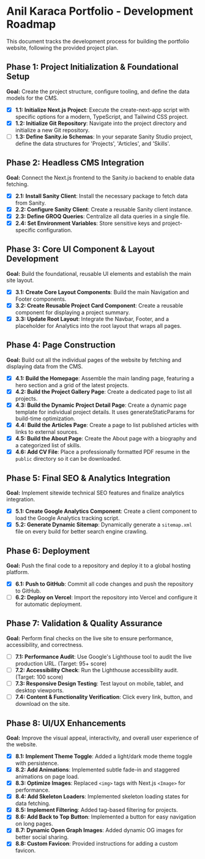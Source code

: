 # Anil Karaca Portfolio - Development Roadmap

This document tracks the development process for building the portfolio website, following the provided project plan.

## Phase 1: Project Initialization & Foundational Setup
**Goal:** Create the project structure, configure tooling, and define the data models for the CMS.

- [x] **1.1: Initialize Next.js Project**: Execute the create-next-app script with specific options for a modern, TypeScript, and Tailwind CSS project.
- [x] **1.2: Initialize Git Repository**: Navigate into the project directory and initialize a new Git repository.
- [ ] **1.3: Define Sanity.io Schemas**: In your separate Sanity Studio project, define the data structures for 'Projects', 'Articles', and 'Skills'.

## Phase 2: Headless CMS Integration
**Goal:** Connect the Next.js frontend to the Sanity.io backend to enable data fetching.

- [x] **2.1: Install Sanity Client**: Install the necessary package to fetch data from Sanity.
- [x] **2.2: Configure Sanity Client**: Create a reusable Sanity client instance.
- [x] **2.3: Define GROQ Queries**: Centralize all data queries in a single file.
- [x] **2.4: Set Environment Variables**: Store sensitive keys and project-specific configuration.

## Phase 3: Core UI Component & Layout Development
**Goal:** Build the foundational, reusable UI elements and establish the main site layout.

- [x] **3.1: Create Core Layout Components**: Build the main Navigation and Footer components.
- [x] **3.2: Create Reusable Project Card Component**: Create a reusable component for displaying a project summary.
- [x] **3.3: Update Root Layout**: Integrate the Navbar, Footer, and a placeholder for Analytics into the root layout that wraps all pages.

## Phase 4: Page Construction
**Goal:** Build out all the individual pages of the website by fetching and displaying data from the CMS.

- [x] **4.1: Build the Homepage**: Assemble the main landing page, featuring a hero section and a grid of the latest projects.
- [x] **4.2: Build the Project Gallery Page**: Create a dedicated page to list all projects.
- [x] **4.3: Build the Dynamic Project Detail Page**: Create a dynamic page template for individual project details. It uses generateStaticParams for build-time optimization.
- [x] **4.4: Build the Articles Page**: Create a page to list published articles with links to external sources.
- [x] **4.5: Build the About Page**: Create the About page with a biography and a categorized list of skills.
- [x] **4.6: Add CV File**: Place a professionally formatted PDF resume in the `public` directory so it can be downloaded.

## Phase 5: Final SEO & Analytics Integration
**Goal:** Implement sitewide technical SEO features and finalize analytics integration.

- [x] **5.1: Create Google Analytics Component**: Create a client component to load the Google Analytics tracking script.
- [x] **5.2: Generate Dynamic Sitemap**: Dynamically generate a `sitemap.xml` file on every build for better search engine crawling.

## Phase 6: Deployment
**Goal:** Push the final code to a repository and deploy it to a global hosting platform.

- [x] **6.1: Push to GitHub**: Commit all code changes and push the repository to GitHub.
- [ ] **6.2: Deploy on Vercel**: Import the repository into Vercel and configure it for automatic deployment.

## Phase 7: Validation & Quality Assurance
**Goal:** Perform final checks on the live site to ensure performance, accessibility, and correctness.

- [ ] **7.1: Performance Audit**: Use Google's Lighthouse tool to audit the live production URL. (Target: 95+ score)
- [ ] **7.2: Accessibility Check**: Run the Lighthouse accessibility audit. (Target: 100 score)
- [ ] **7.3: Responsive Design Testing**: Test layout on mobile, tablet, and desktop viewports.
- [ ] **7.4: Content & Functionality Verification**: Click every link, button, and download on the site.

## Phase 8: UI/UX Enhancements
**Goal:** Improve the visual appeal, interactivity, and overall user experience of the website.

- [x] **8.1: Implement Theme Toggle**: Added a light/dark mode theme toggle with persistence.
- [x] **8.2: Add Animations**: Implemented subtle fade-in and staggered animations on page load.
- [x] **8.3: Optimize Images**: Replaced `<img>` tags with Next.js `<Image>` for performance.
- [x] **8.4: Add Skeleton Loaders**: Implemented skeleton loading states for data fetching.
- [x] **8.5: Implement Filtering**: Added tag-based filtering for projects.
- [x] **8.6: Add Back to Top Button**: Implemented a button for easy navigation on long pages.
- [x] **8.7: Dynamic Open Graph Images**: Added dynamic OG images for better social sharing.
- [x] **8.8: Custom Favicon**: Provided instructions for adding a custom favicon. 